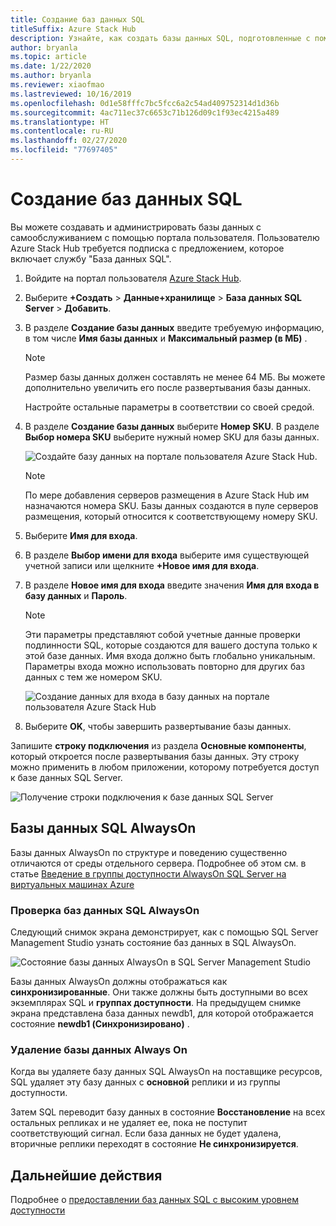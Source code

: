 ```yaml
---
title: Создание баз данных SQL
titleSuffix: Azure Stack Hub
description: Узнайте, как создать базы данных SQL, подготовленные с помощью адаптера поставщика ресурсов SQL, и управлять ими.
author: bryanla
ms.topic: article
ms.date: 1/22/2020
ms.author: bryanla
ms.reviewer: xiaofmao
ms.lastreviewed: 10/16/2019
ms.openlocfilehash: 0d1e58fffc7bc5fcc6a2c54ad409752314d1d36b
ms.sourcegitcommit: 4ac711ec37c6653c71b126d09c1f93ec4215a489
ms.translationtype: HT
ms.contentlocale: ru-RU
ms.lasthandoff: 02/27/2020
ms.locfileid: "77697405"
---
```

# <a name="create-sql-databases"></a>Создание баз данных SQL

Вы можете создавать и администрировать базы данных с самообслуживанием с помощью портала пользователя. Пользователю Azure Stack Hub требуется подписка с предложением, которое включает службу "База данных SQL".

1. Войдите на портал пользователя [Azure Stack Hub](azure-stack-overview.md).

2. Выберите **+Создать** &gt; **Данные+хранилище** &gt; **База данных SQL Server** &gt; **Добавить**.

3. В разделе **Создание базы данных** введите требуемую информацию, в том числе **Имя базы данных** и **Максимальный размер (в МБ)** .

   >[!NOTE]
   >Размер базы данных должен составлять не менее 64 МБ. Вы можете дополнительно увеличить его после развертывания базы данных.

   Настройте остальные параметры в соответствии со своей средой.

4. В разделе **Создание базы данных** выберите **Номер SKU**. В разделе **Выбор номера SKU** выберите нужный номер SKU для базы данных.

   ![Создайте базу данных на портале пользователя Azure Stack Hub.](./media/azure-stack-sql-rp-deploy/newsqldba.png)

   >[!NOTE]
   >По мере добавления серверов размещения в Azure Stack Hub им назначаются номера SKU. Базы данных создаются в пуле серверов размещения, который относится к соответствующему номеру SKU.

5. Выберите **Имя для входа**.

6. В разделе **Выбор имени для входа** выберите имя существующей учетной записи или щелкните **+Новое имя для входа**.

7. В разделе **Новое имя для входа** введите значения **Имя для входа в базу данных** и **Пароль**.

   >[!NOTE]
   >Эти параметры представляют собой учетные данные проверки подлинности SQL, которые создаются для вашего доступа только к этой базе данных. Имя входа должно быть глобально уникальным. Параметры входа можно использовать повторно для других баз данных с тем же номером SKU.

   ![Создание данных для входа в базу данных на портале пользователя Azure Stack Hub](./media/azure-stack-sql-rp-deploy/create-new-login-a.png)

8. Выберите **OK**, чтобы завершить развертывание базы данных.

Запишите **строку подключения** из раздела **Основные компоненты**, который откроется после развертывания базы данных. Эту строку можно применить в любом приложении, которому потребуется доступ к базе данных SQL Server.

![Получение строки подключения к базе данных SQL Server](./media/azure-stack-sql-rp-deploy/sql-db-settings-a.png)

## <a name="sql-always-on-databases"></a>Базы данных SQL AlwaysOn

Базы данных AlwaysOn по структуре и поведению существенно отличаются от среды отдельного сервера. Подробнее об этом см. в статье [Введение в группы доступности AlwaysOn SQL Server на виртуальных машинах Azure](https://docs.microsoft.com/azure/virtual-machines/windows/sql/virtual-machines-windows-portal-sql-availability-group-overview)

### <a name="verify-sql-always-on-databases"></a>Проверка баз данных SQL AlwaysOn

Следующий снимок экрана демонстрирует, как с помощью SQL Server Management Studio узнать состояние баз данных в SQL AlwaysOn.

![Состояние базы данных AlwaysOn в SQL Server Management Studio](./media/azure-stack-sql-rp-deploy/verify-always-on.png)

Базы данных AlwaysOn должны отображаться как **синхронизированные**. Они также должны быть доступными во всех экземплярах SQL и **группах доступности**. На предыдущем снимке экрана представлена база данных newdb1, для которой отображается состояние **newdb1 (Синхронизировано)** .

### <a name="delete-an-always-on-database"></a>Удаление базы данных Always On

Когда вы удаляете базу данных SQL AlwaysOn на поставщике ресурсов, SQL удаляет эту базу данных с **основной** реплики и из группы доступности.

Затем SQL переводит базу данных в состояние **Восстановление** на всех остальных репликах и не удаляет ее, пока не поступит соответствующий сигнал. Если база данных не будет удалена, вторичные реплики переходят в состояние **Не синхронизируется**.

## <a name="next-steps"></a>Дальнейшие действия

Подробнее о [предоставлении баз данных SQL с высоким уровнем доступности](azure-stack-tutorial-sql.md)
